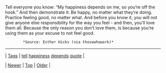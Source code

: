 <!--
title: Tell everyone you know
date: 2020-06-28T15:27:00.247Z
tags: tell, happiness, depends, quote
-->




Tell everyone you know: “My happiness depends on me, so you’re off the hook.” And then demonstrate it. Be happy, no matter what they’re doing. Practice feeling good, no matter what. And before you know it, you will not give anyone else responsibility for the way you feel - and then, you’ll love them all. Because the only reason you don’t love them, is because you’re using them as your excuse to not feel good.

            *Source: Esther Hicks (via thosewhowork)*

<!--BOTTOM-POST-NAVIGATION-->
---

| [Tags](tags.md) | [tell](tag-tell.md) [happiness](tag-happiness.md) [depends](tag-depends.md) [quote](tag-quote.md) |

| [Newer](73185728523.md) | [Top](index.md) | [Older](73187730439.md) |